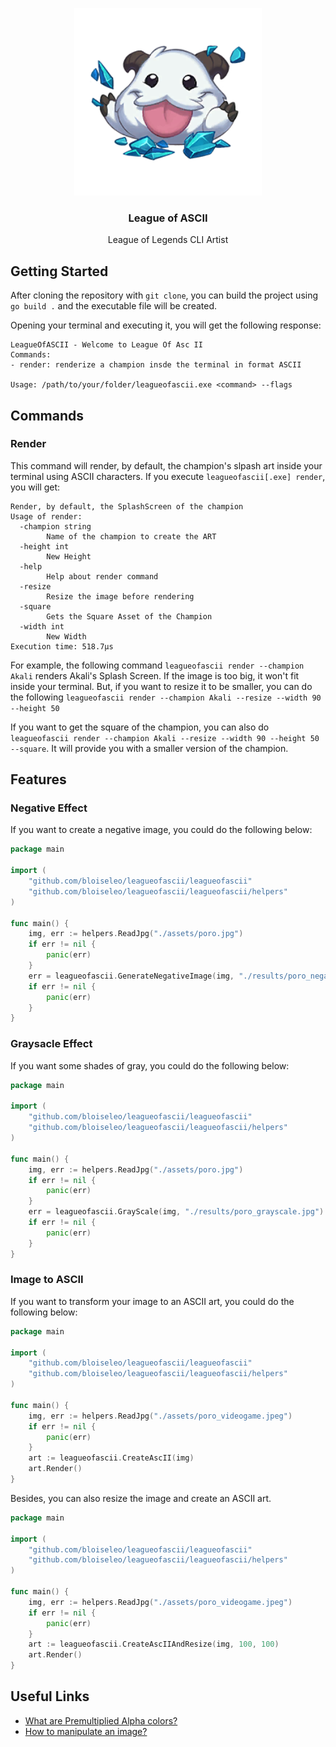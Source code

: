 <p align="center">
<img src="./assets/poro.png" width="300" height="300">
</p>
<p>
    <h3 align="center">League of ASCII</h3>
    <p align="center">League of Legends CLI Artist</p>
</p>

## Getting Started

After cloning the repository with `git clone`, you can build the project using `go build .` and the executable file will be created. 

Opening your terminal and executing it, you will get the following response:
```
LeagueOfASCII - Welcome to League Of Asc II
Commands: 
- render: renderize a champion insde the terminal in format ASCII

Usage: /path/to/your/folder/leagueofascii.exe <command> --flags
```
## Commands
### Render
This command will render, by default, the champion's slpash art inside your terminal using ASCII characters. If you execute `leagueofascii[.exe] render`, you will get:
```
Render, by default, the SplashScreen of the champion
Usage of render:
  -champion string
        Name of the champion to create the ART
  -height int
        New Height
  -help
        Help about render command
  -resize
        Resize the image before rendering
  -square
        Gets the Square Asset of the Champion
  -width int
        New Width
Execution time: 518.7µs
```
For example, the following command `leagueofascii render --champion Akali` renders Akali's Splash Screen. If the image is too big, it won't fit inside your terminal. But, if you want to resize it to be smaller, you can do the following `leagueofascii render --champion Akali --resize --width 90 --height 50`

If you want to get the square of the champion, you can also do `leagueofascii render --champion Akali --resize --width 90 --height 50 --square`. It will provide you with a smaller version of the champion.
## Features 
### Negative Effect
If you want to create a negative image, you could do the following below:

```go
package main

import (
	"github.com/bloiseleo/leagueofascii/leagueofascii"
	"github.com/bloiseleo/leagueofascii/leagueofascii/helpers"
)

func main() {
	img, err := helpers.ReadJpg("./assets/poro.jpg")
	if err != nil {
		panic(err)
	}
	err = leagueofascii.GenerateNegativeImage(img, "./results/poro_negated.jpg", leagueofascii.Best_Quality)
	if err != nil {
		panic(err)
	}
}
```
### Graysacle Effect
If you want some shades of gray, you could do the following below:
```go
package main

import (
	"github.com/bloiseleo/leagueofascii/leagueofascii"
	"github.com/bloiseleo/leagueofascii/leagueofascii/helpers"
)

func main() {
	img, err := helpers.ReadJpg("./assets/poro.jpg")
	if err != nil {
		panic(err)
	}
	err = leagueofascii.GrayScale(img, "./results/poro_grayscale.jpg")
	if err != nil {
		panic(err)
	}
}

```
### Image to ASCII
If you want to transform your image to an ASCII art, you could do the following below:
```go
package main

import (
	"github.com/bloiseleo/leagueofascii/leagueofascii"
	"github.com/bloiseleo/leagueofascii/leagueofascii/helpers"
)

func main() {
	img, err := helpers.ReadJpg("./assets/poro_videogame.jpeg")
	if err != nil {
		panic(err)
	}
	art := leagueofascii.CreateAscII(img)
	art.Render()
}

```
Besides, you can also resize the image and create an ASCII art.
```go
package main

import (
	"github.com/bloiseleo/leagueofascii/leagueofascii"
	"github.com/bloiseleo/leagueofascii/leagueofascii/helpers"
)

func main() {
	img, err := helpers.ReadJpg("./assets/poro_videogame.jpeg")
	if err != nil {
		panic(err)
	}
	art := leagueofascii.CreateAscIIAndResize(img, 100, 100)
	art.Render()
}
```
## Useful Links
- [What are Premultiplied Alpha colors?](https://shawnhargreaves.com/blog/premultiplied-alpha.html)
- [How to manipulate an image?](https://medium.com/@shubham0473/from-pixels-to-pictures-a-guide-to-image-manipulation-in-java-3647cac29ca3)
